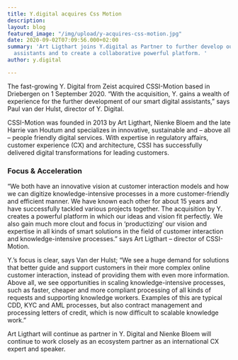```yaml
---
title: Y.digital acquires Css Motion
description: 
layout: blog
featured_image: "/img/upload/y-acquires-css-motion.jpg"
date: 2020-09-02T07:09:56.000+02:00
summary: 'Art Ligthart joins Y.digital as Partner to further develop our smart digital
  assistants and to create a collaborative powerful platform. '
author: y.digital

---
```

The fast-growing Y. Digital from Zeist acquired CSSI-Motion based in Driebergen on 1 September 2020. “With the acquisition, Y. gains a wealth of experience for the further development of our smart digital assistants,” says Paul van der Hulst, director of Y. Digital.

CSSI-Motion was founded in 2013 by Art Ligthart, Nienke Bloem and the late Harrie van Houtum and specializes in innovative, sustainable and – above all – people friendly digital services. With expertise in regulatory affairs, customer experience (CX) and architecture, CSSI has successfully delivered digital transformations for leading customers.

### Focus & Acceleration

“We both have an innovative vision at customer interaction models and how we can digitize knowledge-intensive processes in a more customer-friendly and efficient manner. We have known each other for about 15 years and have successfully tackled various projects together. The acquisition by Y. creates a powerful platform in which our ideas and vision fit perfectly. We also gain much more clout and focus in ‘productizing’ our vision and expertise in all kinds of smart solutions in the field of customer interaction and knowledge-intensive processes.” says Art Ligthart – director of CSSI-Motion.

Y.’s focus is clear, says Van der Hulst; “We see a huge demand for solutions that better guide and support customers in their more complex online customer interaction, instead of providing them with even more information. Above all, we see opportunities in scaling knowledge-intensive processes, such as faster, cheaper and more compliant processing of all kinds of requests and supporting knowledge workers. Examples of this are typical CDD, KYC and AML processes, but also contract management and processing letters of credit, which is now difficult to scalable knowledge work.”

Art Ligthart will continue as partner in Y. Digital and Nienke Bloem will continue to work closely as an ecosystem partner as an international CX expert and speaker.